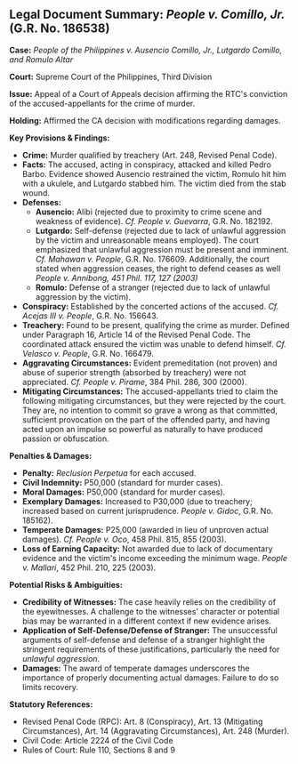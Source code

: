 ## Legal Document Summary: *People v. Comillo, Jr.* (G.R. No. 186538)

**Case:** *People of the Philippines v. Ausencio Comillo, Jr., Lutgardo Comillo, and Romulo Altar*

**Court:** Supreme Court of the Philippines, Third Division

**Issue:** Appeal of a Court of Appeals decision affirming the RTC's conviction of the accused-appellants for the crime of murder.

**Holding:** Affirmed the CA decision with modifications regarding damages.

**Key Provisions & Findings:**

*   **Crime:** Murder qualified by treachery (Art. 248, Revised Penal Code).
*   **Facts:** The accused, acting in conspiracy, attacked and killed Pedro Barbo. Evidence showed Ausencio restrained the victim, Romulo hit him with a ukulele, and Lutgardo stabbed him. The victim died from the stab wound.
*   **Defenses:**
    *   **Ausencio:** Alibi (rejected due to proximity to crime scene and weakness of evidence). *Cf.* *People v. Guevarra*, G.R. No. 182192.
    *   **Lutgardo:** Self-defense (rejected due to lack of unlawful aggression by the victim and unreasonable means employed). The court emphasized that unlawful aggression must be present and imminent. *Cf.* *Mahawan v. People*, G.R. No. 176609. Additionally, the court stated when aggression ceases, the right to defend ceases as well *People v. Annibong, 451 Phil. 117, 127 (2003)*
    *   **Romulo:** Defense of a stranger (rejected due to lack of unlawful aggression by the victim).
*   **Conspiracy:** Established by the concerted actions of the accused. *Cf.* *Acejas III v. People*, G.R. No. 156643.
*   **Treachery:** Found to be present, qualifying the crime as murder. Defined under Paragraph 16, Article 14 of the Revised Penal Code. The coordinated attack ensured the victim was unable to defend himself. *Cf.* *Velasco v. People*, G.R. No. 166479.
*   **Aggravating Circumstances:** Evident premeditation (not proven) and abuse of superior strength (absorbed by treachery) were not appreciated. *Cf.* *People v. Pirame*, 384 Phil. 286, 300 (2000).
*   **Mitigating Circumstances:** The accused-appellants tried to claim the following mitigating circumstances, but they were rejected by the court. They are, no intention to commit so grave a wrong as that committed, sufficient provocation on the part of the offended party, and having acted upon an impulse so powerful as naturally to have produced passion or obfuscation.

**Penalties & Damages:**

*   **Penalty:** *Reclusion Perpetua* for each accused.
*   **Civil Indemnity:** P50,000 (standard for murder cases).
*   **Moral Damages:** P50,000 (standard for murder cases).
*   **Exemplary Damages:** Increased to P30,000 (due to treachery; increased based on current jurisprudence. *People v. Gidoc*, G.R. No. 185162).
*   **Temperate Damages:** P25,000 (awarded in lieu of unproven actual damages). *Cf.* *People v. Oco*, 458 Phil. 815, 855 (2003).
*   **Loss of Earning Capacity:** Not awarded due to lack of documentary evidence and the victim's income exceeding the minimum wage. *People v. Mallari*, 452 Phil. 210, 225 (2003).

**Potential Risks & Ambiguities:**

*   **Credibility of Witnesses:** The case heavily relies on the credibility of the eyewitnesses. A challenge to the witnesses' character or potential bias may be warranted in a different context if new evidence arises.
*   **Application of Self-Defense/Defense of Stranger:** The unsuccessful arguments of self-defense and defense of a stranger highlight the stringent requirements of these justifications, particularly the need for *unlawful aggression*.
*   **Damages:** The award of temperate damages underscores the importance of properly documenting actual damages. Failure to do so limits recovery.

**Statutory References:**

*   Revised Penal Code (RPC): Art. 8 (Conspiracy), Art. 13 (Mitigating Circumstances), Art. 14 (Aggravating Circumstances), Art. 248 (Murder).
*   Civil Code: Article 2224 of the Civil Code
*   Rules of Court: Rule 110, Sections 8 and 9

